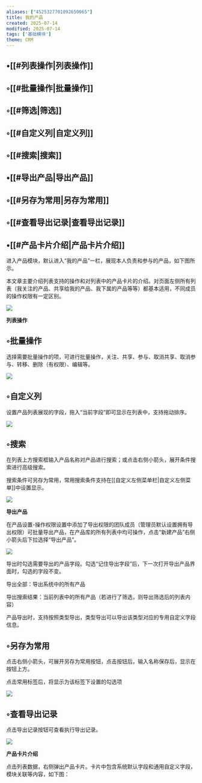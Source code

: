 ```yaml
---
aliases: ["4525327701092650065"]
title: 我的产品
created: 2025-07-14
modified: 2025-07-14
tags: ['基础模块']
theme: CRM
---
```


## •[[#列表操作|列表操作]]

## ◦[[#批量操作|批量操作]]

## ◦[[#筛选|筛选]]

## ◦[[#自定义列|自定义列]]

## ◦[[#搜索|搜索]]

## •[[#导出产品|导出产品]]

## ◦[[#另存为常用|另存为常用]]

## ◦[[#查看导出记录|查看导出记录]]

## •[[#产品卡片介绍|产品卡片介绍]]

进入产品模块，默认进入“我的产品”一栏，展现本人负责和参与的产品，如下图所示。

本文章主要介绍列表支持的操作和对列表中的产品卡片的介绍。对页面左侧所有列表（我关注的产品、共享给我的产品、我下属的产品等等）都基本适用，不同成员的操作权限有一定区别。

![](https://myhelpdoc.oss-cn-heyuan.aliyuncs.com/mdimages/e93ca5f8b848ff172948035ff838bf51.jpg)

**列表操作**

## ◦批量操作

选择需要批量操作的项，可进行批量操作，关注、共享、参与、取消共享、取消参与、转移、删除（有权限）、编辑等。

![](https://myhelpdoc.oss-cn-heyuan.aliyuncs.com/mdimages/27d74b83d8a940b9c1de85061aabb76a.jpg)

## ◦自定义列

设置产品列表展现的字段，拖入“当前字段”即可显示在列表中，支持拖动排序。

![](https://myhelpdoc.oss-cn-heyuan.aliyuncs.com/mdimages/265c67a8d38d2e01d4afa717128e9141.jpg)

## ◦搜索

在列表上方搜索框输入产品名称对产品进行搜索；或点击右侧小箭头，展开条件搜索进行高级搜索。

搜索条件可另存为常用，常用搜索条件支持在[[自定义左侧菜单栏|自定义左侧菜单]]中设置显示。

![](https://myhelpdoc.oss-cn-heyuan.aliyuncs.com/mdimages/4a8f2cc72d09c6cd4fd55cec08fcdaa7.jpg)

**导出产品**

在产品设置-操作权限设置中添加了导出权限的团队成员（管理员默认设置拥有导出权限）可批量导出产品，在产品库的所有列表中均可操作，点击“新建产品”右侧小箭头后下拉选择“导出产品”。

**![](https://myhelpdoc.oss-cn-heyuan.aliyuncs.com/mdimages/b0e7afc1eb2f46870d50c0025f20d997.jpg)**

导出时勾选需要导出的产品字段。勾选“记住导出字段”后，下一次打开导出产品界面时，勾选的字段不变。

导出全部：导出系统中的所有产品

导出搜索结果：当前列表中的所有产品（若进行了筛选，则导出筛选后的列表内容）

产品导出时，支持按照类型导出，类型导出可以导出该类型对应的专用自定义字段信息。

## ◦另存为常用

点击右侧小箭头，可展开另存为常用按钮，点击按钮后，输入名称保存后，显示在按钮上方。

点击常用标签后，将显示为该标签下设置的勾选项

![](https://myhelpdoc.oss-cn-heyuan.aliyuncs.com/mdimages/c92acb2adc3bc287fd2aefb629bef838.jpg)

## ◦查看导出记录

点击导出记录按钮可查看执行导出记录。

![](https://myhelpdoc.oss-cn-heyuan.aliyuncs.com/mdimages/ed28278bf98875bdfdf6b9ae5576a139.jpg)

**产品卡片介绍**

点击列表数据，右侧弹出产品卡片。卡片中包含系统默认字段和通用自定义字段，模块关联等内容，如下图：

